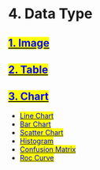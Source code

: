 # 4. Data Type

## <mark style="color:blue;"></mark>[<mark style="color:blue;">1. Image</mark>](image.md)<mark style="color:blue;"></mark>

## <mark style="color:blue;"></mark>[<mark style="color:blue;">2. Table</mark>](table.md)<mark style="color:blue;"></mark>

## <mark style="color:blue;"></mark>[<mark style="color:blue;">3. Chart</mark>](chart/)<mark style="color:blue;"></mark>

* <mark style="color:blue;"></mark>[<mark style="color:blue;">Line Chart</mark>](chart/line-chart.md)<mark style="color:blue;"></mark>
* <mark style="color:blue;"></mark>[<mark style="color:blue;">Bar Chart</mark>](chart/bar-chart.md)<mark style="color:blue;"></mark>
* <mark style="color:blue;"></mark>[<mark style="color:blue;">Scatter Chart</mark>](chart/scatter-chart.md)<mark style="color:blue;"></mark>
* <mark style="color:blue;"></mark>[<mark style="color:blue;">Histogram</mark>](chart/histogram.md)<mark style="color:blue;"></mark>
* <mark style="color:blue;"></mark>[<mark style="color:blue;">Confusion Matrix</mark>](chart/confusion-matrix.md)<mark style="color:blue;"></mark>
* <mark style="color:blue;"></mark>[<mark style="color:blue;">Roc Curve</mark>](chart/roc-curve.md)<mark style="color:blue;"></mark>

